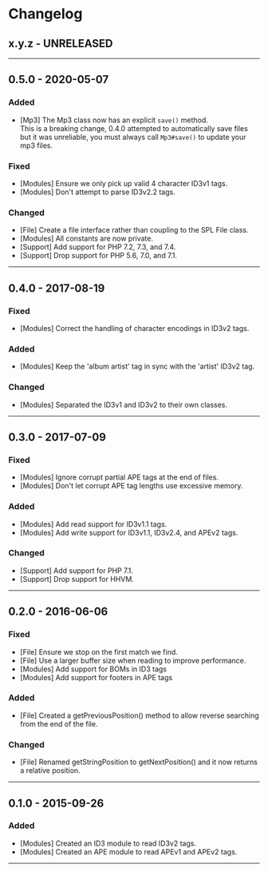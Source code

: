 Changelog
=========

## x.y.z - UNRELEASED

--------

## 0.5.0 - 2020-05-07

### Added

* [Mp3] The Mp3 class now has an explicit `save()` method.  
This is a breaking change, 0.4.0 attempted to automatically save files but it was unreliable, you must always call `Mp3#save()` to update your mp3 files.

### Fixed

* [Modules] Ensure we only pick up valid 4 character ID3v1 tags.
* [Modules] Don't attempt to parse ID3v2.2 tags.

### Changed

* [File] Create a file interface rather than coupling to the SPL File class.
* [Modules] All constants are now private.
* [Support] Add support for PHP 7.2, 7.3, and 7.4.
* [Support] Drop support for PHP 5.6, 7.0, and 7.1.

--------

## 0.4.0 - 2017-08-19

### Fixed

* [Modules] Correct the handling of character encodings in ID3v2 tags.

### Added

* [Modules] Keep the 'album artist' tag in sync with the 'artist' ID3v2 tag.

### Changed

* [Modules] Separated the ID3v1 and ID3v2 to their own classes.

--------

## 0.3.0 - 2017-07-09

### Fixed

* [Modules] Ignore corrupt partial APE tags at the end of files.
* [Modules] Don't let corrupt APE tag lengths use excessive memory.

### Added

* [Modules] Add read support for ID3v1.1 tags.
* [Modules] Add write support for ID3v1.1, ID3v2.4, and APEv2 tags.

### Changed

* [Support] Add support for PHP 7.1.
* [Support] Drop support for HHVM.

--------

## 0.2.0 - 2016-06-06

### Fixed

* [File] Ensure we stop on the first match we find.
* [File] Use a larger buffer size when reading to improve performance.
* [Modules] Add support for BOMs in ID3 tags
* [Modules] Add support for footers in APE tags

### Added

* [File] Created a getPreviousPosition() method to allow reverse searching from the end of the file.

### Changed

* [File] Renamed getStringPosition to getNextPosition() and it now returns a relative position.

--------

## 0.1.0 - 2015-09-26

### Added

* [Modules] Created an ID3 module to read ID3v2 tags.
* [Modules] Created an APE module to read APEv1 and APEv2 tags.

--------
